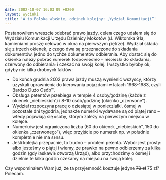 ```yaml
---
date: 2002-10-07 16:03:09 +0200
layout: wycinki
title: 'A to Polska właśnie, odcinek kolejny: „Wydział Komunikacji”'
---
```


Postanowiłem wreszcie odebrać prawo jazdy, celem czego udałem się do Wydziału Komunikacji Urzędu Dzielnicy Mokotów (ul. Wiktorska 91a, kamieniami proszę celować w okna na pierwszym piętrze). Wydział składa się z trzech okienek, z czego dwa są przeznaczone do składania dokumentów, jedno do tychże dokumentów odbierania. Aby dostać się do okienka należy pobrać numerek (odpowiednio – niebieski do składania, czerwony do odbierania) i czekać na swoją kolej. I wszystko byłoby ok, gdyby nie kilka drobnych faktów:

* Do końca grudnia 2002 prawa jazdy muszą wymienić wszyscy, którzy uzyskali uprawnienia do kierowania pojazdami w latach 1968-1983, czyli Bardzo Dużo Osób™.
* Obsługa petentów przebiega w tempie 4 osoby/godzinę (każde z okienek „niebieskich”) i 8-10 osób/godzinę (okienko „czerwone”).
* Wydział rozpoczyna pracę o dziesiątej w poniedziałki, ósmej w pozostałe dni tygodnia, jednakże numerki wydawane są od piątej rano – wtedy pojawiają się osoby, którym zależy na pierwszym miejscu w kolejce.
* Numerków jest ograniczona liczba (60 do okienek „niebieskich”, 150 do okienka „czerwonego”), więc przyjście po numerek np. w południe kompletnie nie ma sensu.
* Jeśli kolejka przepadnie, to trudno – problem petenta. Wybór jest prosty: albo jesteśmy o piątej i wiemy, że prawko na pewno odbierzemy za kilka godzin (gdy łaskawie otworzą Urząd), albo przychodzimy o ósmej i dzielnie te kilka godzin czekamy na miejscu na swoją kolej.

Czy wspominałem Wam już, że ta przyjemność kosztuje jedyne <del>70 zł</del> 75 zł? Polecam.
